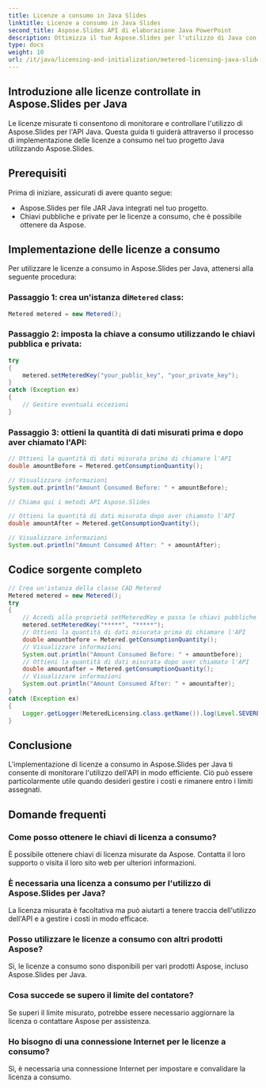 ```yaml
---
title: Licenze a consumo in Java Slides
linktitle: Licenze a consumo in Java Slides
second_title: Aspose.Slides API di elaborazione Java PowerPoint
description: Ottimizza il tuo Aspose.Slides per l'utilizzo di Java con licenze a consumo. Scopri come configurarlo e monitorare il consumo dell'API.
type: docs
weight: 10
url: /it/java/licensing-and-initialization/metered-licensing-java-slides/
---
```


## Introduzione alle licenze controllate in Aspose.Slides per Java

Le licenze misurate ti consentono di monitorare e controllare l'utilizzo di Aspose.Slides per l'API Java. Questa guida ti guiderà attraverso il processo di implementazione delle licenze a consumo nel tuo progetto Java utilizzando Aspose.Slides. 

## Prerequisiti

Prima di iniziare, assicurati di avere quanto segue:

- Aspose.Slides per file JAR Java integrati nel tuo progetto.
- Chiavi pubbliche e private per le licenze a consumo, che è possibile ottenere da Aspose.

## Implementazione delle licenze a consumo

Per utilizzare le licenze a consumo in Aspose.Slides per Java, attenersi alla seguente procedura:

###  Passaggio 1: crea un'istanza di`Metered` class:

```java
Metered metered = new Metered();
```

### Passaggio 2: imposta la chiave a consumo utilizzando le chiavi pubblica e privata:

```java
try
{
	metered.setMeteredKey("your_public_key", "your_private_key");
}
catch (Exception ex)
{
	// Gestire eventuali eccezioni
}
```

### Passaggio 3: ottieni la quantità di dati misurati prima e dopo aver chiamato l'API:

```java
// Ottieni la quantità di dati misurata prima di chiamare l'API
double amountBefore = Metered.getConsumptionQuantity();

// Visualizzare informazioni
System.out.println("Amount Consumed Before: " + amountBefore);

// Chiama qui i metodi API Aspose.Slides

// Ottieni la quantità di dati misurata dopo aver chiamato l'API
double amountAfter = Metered.getConsumptionQuantity();

// Visualizzare informazioni
System.out.println("Amount Consumed After: " + amountAfter);
```
## Codice sorgente completo
```java
// Crea un'istanza della classe CAD Metered
Metered metered = new Metered();
try
{
	// Accedi alla proprietà setMeteredKey e passa le chiavi pubbliche e private come parametri
	metered.setMeteredKey("*****", "*****");
	// Ottieni la quantità di dati misurata prima di chiamare l'API
	double amountbefore = Metered.getConsumptionQuantity();
	// Visualizzare informazioni
	System.out.println("Amount Consumed Before: " + amountbefore);
	// Ottieni la quantità di dati misurata dopo aver chiamato l'API
	double amountafter = Metered.getConsumptionQuantity();
	// Visualizzare informazioni
	System.out.println("Amount Consumed After: " + amountafter);
}
catch (Exception ex)
{
	Logger.getLogger(MeteredLicensing.class.getName()).log(Level.SEVERE, null, ex);
}
```

## Conclusione

L'implementazione di licenze a consumo in Aspose.Slides per Java ti consente di monitorare l'utilizzo dell'API in modo efficiente. Ciò può essere particolarmente utile quando desideri gestire i costi e rimanere entro i limiti assegnati.

## Domande frequenti

### Come posso ottenere le chiavi di licenza a consumo?

È possibile ottenere chiavi di licenza misurate da Aspose. Contatta il loro supporto o visita il loro sito web per ulteriori informazioni.

### È necessaria una licenza a consumo per l'utilizzo di Aspose.Slides per Java?

La licenza misurata è facoltativa ma può aiutarti a tenere traccia dell'utilizzo dell'API e a gestire i costi in modo efficace.

### Posso utilizzare le licenze a consumo con altri prodotti Aspose?

Sì, le licenze a consumo sono disponibili per vari prodotti Aspose, incluso Aspose.Slides per Java.

### Cosa succede se supero il limite del contatore?

Se superi il limite misurato, potrebbe essere necessario aggiornare la licenza o contattare Aspose per assistenza.

### Ho bisogno di una connessione Internet per le licenze a consumo?

Sì, è necessaria una connessione Internet per impostare e convalidare la licenza a consumo.
